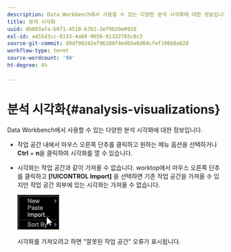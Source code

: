 ```yaml
---
description: Data Workbench에서 사용할 수 있는 다양한 분석 시각화에 대한 정보입니다.
title: 분석 시각화
uuid: db003afa-b971-4510-b762-3ef9b29e0910
exl-id: a455d3cc-8133-4a08-9656-91332765c6c3
source-git-commit: d9df90242ef96188f4e4b5e6d04cfef196b0a628
workflow-type: tm+mt
source-wordcount: '90'
ht-degree: 4%

---
```


# 분석 시각화{#analysis-visualizations}

Data Workbench에서 사용할 수 있는 다양한 분석 시각화에 대한 정보입니다.

* 작업 공간 내에서 마우스 오른쪽 단추를 클릭하고 원하는 메뉴 옵션을 선택하거나 **Ctrl** + **n**&#x200B;을 클릭하여 시각화를 열 수 있습니다.

* 시각화는 작업 공간과 같이 가져올 수 없습니다. worktop에서 마우스 오른쪽 단추를 클릭하고 **[!UICONTROL Import]** 을 선택하면 기존 작업 공간을 가져올 수 있지만 작업 공간 외부에 있는 시각화는 가져올 수 없습니다.

   ![](assets/import_workspace.png)

   시각화를 가져오려고 하면 &quot;잘못된 작업 공간&quot; 오류가 표시됩니다.
